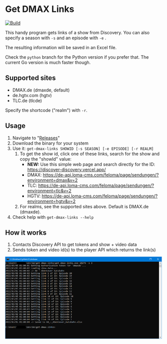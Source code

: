 # Get DMAX Links

[![Build](https://github.com/Brawl345/Get-DMAX-Links/actions/workflows/build.yml/badge.svg)](https://github.com/Brawl345/Get-DMAX-Links/actions/workflows/build.yml)

This handy program gets links of a show from Discovery. You can also specify a season with `-s` and an episode with `-e`
.

The resulting information will be saved in an Excel file.

Check the `python` branch for the Python version if you prefer that. The current Go version is much faster though.

## Supported sites

* DMAX.de (dmaxde, default)
* de.hgtv.com (hgtv)
* TLC.de (tlcde)

Specify the shortcode ("realm") with `-r`.

## Usage

1. Navigate to "[Releases](https://github.com/Brawl345/Get-DMAX-Links/releases)"
2. Download the binary for your system
3. Use it: `get-dmax-links SHOWID [-s SEASON] [-e EPISODE] [-r REALM]`
   1. To get the show id, click one of these links, search for the show and copy the "showId" value:
      - **NEW:** Use this simple web page and search directly for the ID: https://discover-discovery.vercel.app/
      - DMAX: https://de-api.loma-cms.com/feloma/page/sendungen/?environment=dmax&v=2
      - TLC: https://de-api.loma-cms.com/feloma/page/sendungen/?environment=tlc&v=2
      - HGTV: https://de-api.loma-cms.com/feloma/page/sendungen/?environment=hgtv&v=2
   2. For realms, see the supported sites above. Default is DMAX.de (dmaxde).
4. Check help with `get-dmax-links --help`

## How it works

1. Contacts Discovery API to get tokens and show + video data
2. Sends token and video id(s) to the player API which returns the link(s)

![Screenshot](./screenshot.png?raw=true)

